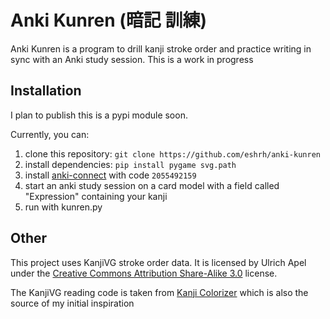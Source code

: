 # Anki Kunren (暗記 訓練)
Anki Kunren is a program to drill kanji stroke order and practice writing in sync with an Anki study session.
This is a work in progress

## Installation
I plan to publish this is a pypi module soon.

Currently, you can:
1. clone this repository: `git clone https://github.com/eshrh/anki-kunren`
2. install dependencies: `pip install pygame svg.path`
3. install [anki-connect](https://ankiweb.net/shared/info/2055492159) with code `2055492159`
4. start an anki study session on a card model with a field called "Expression" containing your kanji
5. run with kunren.py

## Other
This project uses KanjiVG stroke order data.
It is licensed by Ulrich Apel under the [Creative Commons Attribution Share-Alike 3.0](https://creativecommons.org/licenses/by-sa/3.0/) license.

The KanjiVG reading code is taken from [Kanji Colorizer](https://github.com/cayennes/kanji-colorize) which is also the source of my initial inspiration
